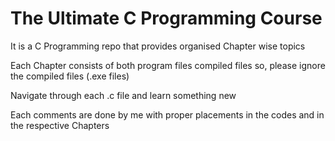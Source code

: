 
# The Ultimate C Programming Course

It is a C Programming repo that provides organised Chapter wise topics

Each Chapter consists of both program files compiled files
so, please ignore the compiled files (.exe files)

Navigate through each .c file and learn something new

Each comments are done by me with proper placements in the codes and in the respective Chapters

